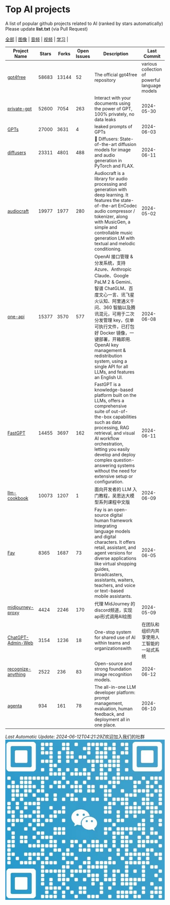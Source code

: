 # Top AI projects
A list of popular github projects related to AI (ranked by stars automatically)
Please update **list.txt** (via Pull Request)

<a href="./README.md">全部</a> |   <a href="./READMEpicture.md">图像</a> |   <a href="./READMEaudio.md">音频</a> | <a href="./READMEvideo.md">视频</a> | <a href="./READMElearn.md">学习</a> | 

| Project Name | Stars | Forks | Open Issues | Description | Last Commit |
| ------------ | ----- | ----- | ----------- | ----------- | ----------- |
| [gpt4free](https://github.com/xtekky/gpt4free) | 58683 | 13144 | 52 | The official gpt4free repository | various collection of powerful language models | 2024-06-11 |
| [private-gpt](https://github.com/zylon-ai/private-gpt) | 52600 | 7054 | 263 | Interact with your documents using the power of GPT, 100% privately, no data leaks | 2024-05-30 |
| [GPTs](https://github.com/linexjlin/GPTs) | 27000 | 3631 | 4 | leaked prompts of GPTs | 2024-06-03 |
| [diffusers](https://github.com/huggingface/diffusers) | 23311 | 4801 | 488 | 🤗 Diffusers: State-of-the-art diffusion models for image and audio generation in PyTorch and FLAX. | 2024-06-11 |
| [audiocraft](https://github.com/facebookresearch/audiocraft) | 19977 | 1977 | 280 | Audiocraft is a library for audio processing and generation with deep learning. It features the state-of-the-art EnCodec audio compressor / tokenizer, along with MusicGen, a simple and controllable music generation LM with textual and melodic conditioning. | 2024-05-02 |
| [one-api](https://github.com/songquanpeng/one-api) | 15377 | 3570 | 577 | OpenAI 接口管理 & 分发系统，支持 Azure、Anthropic Claude、Google PaLM 2 & Gemini、智谱 ChatGLM、百度文心一言、讯飞星火认知、阿里通义千问、360 智脑以及腾讯混元，可用于二次分发管理 key，仅单可执行文件，已打包好 Docker 镜像，一键部署，开箱即用. OpenAI key management & redistribution system, using a single API for all LLMs, and features an English UI. | 2024-06-08 |
| [FastGPT](https://github.com/labring/FastGPT) | 14455 | 3697 | 162 | FastGPT is a knowledge-based platform built on the LLMs, offers a comprehensive suite of out-of-the-box capabilities such as data processing, RAG retrieval, and visual AI workflow orchestration, letting you easily develop and deploy complex question-answering systems without the need for extensive setup or configuration. | 2024-06-11 |
| [llm-cookbook](https://github.com/datawhalechina/llm-cookbook) | 10073 | 1207 | 1 | 面向开发者的 LLM 入门教程，吴恩达大模型系列课程中文版 | 2024-06-09 |
| [Fay](https://github.com/xszyou/Fay) | 8365 | 1687 | 73 | Fay is an open-source digital human framework integrating language models and digital characters. It offers retail, assistant, and agent versions for diverse applications like virtual shopping guides, broadcasters, assistants, waiters, teachers, and voice or text-based mobile assistants. | 2024-06-05 |
| [midjourney-proxy](https://github.com/novicezk/midjourney-proxy) | 4424 | 2246 | 170 | 代理 MidJourney 的discord频道，实现api形式调用AI绘图 | 2024-05-09 |
| [ChatGPT-Admin-Web](https://github.com/AprilNEA/ChatGPT-Admin-Web) | 3154 | 1236 | 18 | One-stop system for shared use of AI within teams and organizationswith | 在团队和组织内共享使用人工智能的一站式系统 | 2023-12-27 |
| [recognize-anything](https://github.com/xinyu1205/recognize-anything) | 2522 | 236 | 83 | Open-source and strong foundation image recognition models. | 2024-06-12 |
| [agenta](https://github.com/Agenta-AI/agenta) | 934 | 161 | 78 | The all-in-one LLM developer platform: prompt management, evaluation, human feedback, and deployment all in one place. | 2024-06-10 |

*Last Automatic Update: 2024-06-12T04:21:29Z*欢迎加入我们的社群 ![](https://raw.githubusercontent.com/mouuii/picture/master/weichat.jpg) 